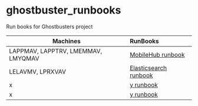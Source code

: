 # ghostbuster_runbooks
Run books for Ghostbusters project

| Machines        | RunBooks            |
| ------------- |:---------------------|
| LAPPMAV, LAPPTRV, LMEMMAV, LMYQMAV      | [MobileHub runbook](https://github.com/AutoScout24/ghostbuster_runbooks/tree/master/mobilehub) |
| LELAVMV, LPRXVAV      | [Elasticsearch runbook](https://github.com/AutoScout24/ghostbuster_runbooks/blob/master/elasticsearch)  |
| x      | [y runbook](https://github.com/AutoScout24/ghostbuster_runbooks/blob/master/elasticsearch)  |
| x      | [y runbook](https://github.com/AutoScout24/ghostbuster_runbooks/blob/master/elasticsearch)  |

